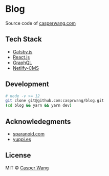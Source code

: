 # Blog

Source code of <span><a rel="noopener noreferrer" href="https://casperwang.com" target="__blank">casperwang.com</a></span>

## Tech Stack

- [Gatsby.js](https://www.gatsbyjs.org/)
- [React.js](https://facebook.github.io/react/)
- [GraphQL](http://graphql.org/)
- [Netlify-CMS](https://www.netlifycms.org/)

## Development

```bash
# node -v >= 12
git clone git@github.com:casprwang/blog.git
(cd blog && yarn && yarn dev)
```

## Acknowledegments

- [sparanoid.com](https://sparanoid.com/)
- [yuppi.es](https://yuppi.es/)

## License

MIT © [Casper Wang](https://casperwang.com)
